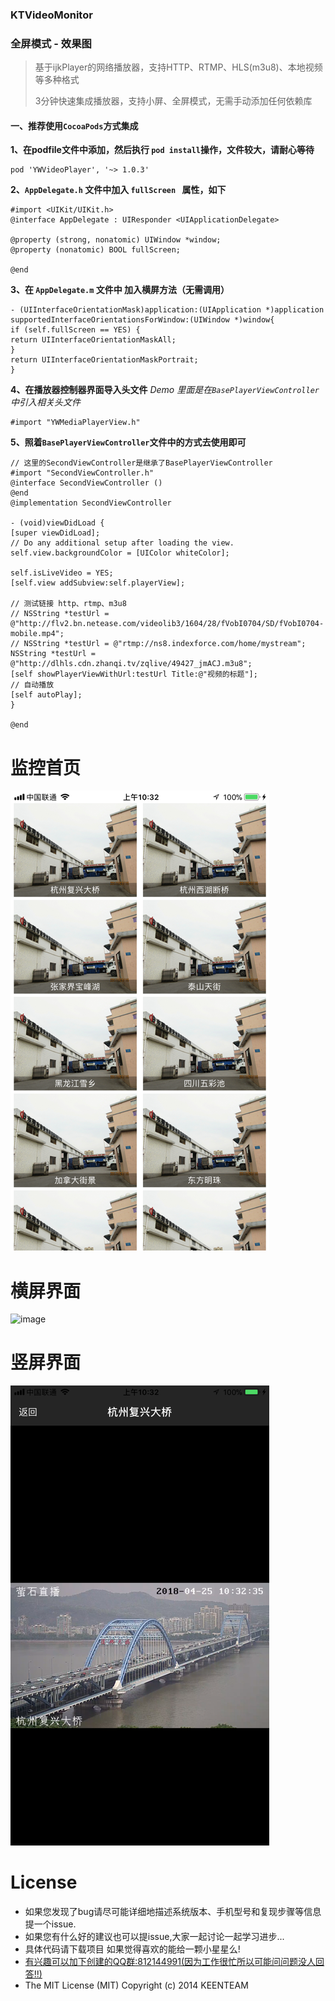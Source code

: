 
### KTVideoMonitor

### 全屏模式 - 效果图

> 基于ijkPlayer的网络播放器，支持HTTP、RTMP、HLS(m3u8)、本地视频等多种格式
>
> 3分钟快速集成播放器，支持小屏、全屏模式，无需手动添加任何依赖库

#### 一、推荐使用`CocoaPods`方式集成
**1、在podfile文件中添加，然后执行 `pod install`操作，文件较大，请耐心等待**

```
pod 'YWVideoPlayer', '~> 1.0.3'
```

**2、`AppDelegate.h` 文件中加入 `fullScreen ` 属性，如下**

```
#import <UIKit/UIKit.h>
@interface AppDelegate : UIResponder <UIApplicationDelegate>

@property (strong, nonatomic) UIWindow *window;
@property (nonatomic) BOOL fullScreen;

@end
```

**3、在 `AppDelegate.m` 文件中 加入横屏方法（无需调用）**

```
- (UIInterfaceOrientationMask)application:(UIApplication *)application supportedInterfaceOrientationsForWindow:(UIWindow *)window{
if (self.fullScreen == YES) {
return UIInterfaceOrientationMaskAll;
}
return UIInterfaceOrientationMaskPortrait;
}
```

**4、在播放器控制器界面导入头文件**
*Demo 里面是在`BasePlayerViewController`中引入相关头文件*

```
#import "YWMediaPlayerView.h"
```

**5、照着`BasePlayerViewController`文件中的方式去使用即可**

```
// 这里的SecondViewController是继承了BasePlayerViewController
#import "SecondViewController.h"
@interface SecondViewController ()
@end
@implementation SecondViewController

- (void)viewDidLoad {
[super viewDidLoad];
// Do any additional setup after loading the view.
self.view.backgroundColor = [UIColor whiteColor];

self.isLiveVideo = YES;
[self.view addSubview:self.playerView];

// 测试链接 http、rtmp、m3u8
// NSString *testUrl = @"http://flv2.bn.netease.com/videolib3/1604/28/fVobI0704/SD/fVobI0704-mobile.mp4";
// NSString *testUrl = @"rtmp://ns8.indexforce.com/home/mystream";
NSString *testUrl = @"http://dlhls.cdn.zhanqi.tv/zqlive/49427_jmACJ.m3u8";
[self showPlayerViewWithUrl:testUrl Title:@"视频的标题"];
// 自动播放
[self autoPlay];
}

@end
```

# 监控首页


![image](https://github.com/KeenTeam1990/KTVideoMonitor/blob/master/introductionimages/IMG_0398.PNG)



# 横屏界面


![image](https://github.com/KeenTeam1990/KTVideoMonitor/blob/master/introductionimages/IMG_0399.PNG)




# 竖屏界面


![image](https://github.com/KeenTeam1990/KTVideoMonitor/blob/master/introductionimages/IMG_0397.PNG)




# License

- 如果您发现了bug请尽可能详细地描述系统版本、手机型号和复现步骤等信息 提一个issue.
- 如果您有什么好的建议也可以提issue,大家一起讨论一起学习进步...
- 具体代码请下载项目  如果觉得喜欢的能给一颗小星星么! 
- [有兴趣可以加下创建的QQ群:812144991(因为工作很忙所以可能问问题没人回答!!)](//shang.qq.com/wpa/qunwpa?idkey=ebd8d6809c83b4d6b4a18b688621cb73ded0cce092b4d1f734e071a58dd37c26) <a target="_blank" href="http://wpa.qq.com/msgrd?v=3&uin=294005139&site=qq&menu=yes"></a>
- The MIT License (MIT)                  Copyright (c) 2014 KEENTEAM
